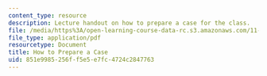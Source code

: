 ```yaml
---
content_type: resource
description: Lecture handout on how to prepare a case for the class.
file: /media/https%3A/open-learning-course-data-rc.s3.amazonaws.com/11-958-getting-things-implemented-strategy-people-performance-and-leadership-january-iap-2009/851e9985256ff5e5e7fc4724c2847763_prepare_case.pdf
file_type: application/pdf
resourcetype: Document
title: How to Prepare a Case
uid: 851e9985-256f-f5e5-e7fc-4724c2847763
---
```

